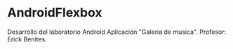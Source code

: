 # AndroidFlexbox
Desarrollo del laboratorio Android
Aplicación "Galeria de musica".
Profesor: Erick Benites.
